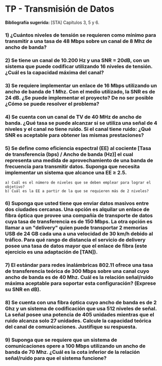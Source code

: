 # TP - Transmisión de Datos

**Bibliografía sugerida:** [STA] Capítulos 3, 5 y 6.

### 1) ¿Cuántos niveles de tensión se requieren como mínimo para transmitir a una tasa de 48 Mbps sobre un canal de 8 Mhz de ancho de banda?

### 2) Se tiene un canal de 10.200 Hz y una SNR = 20dB, con un sistema que puede codificar utilizando 16 niveles de tensión. ¿Cuál es la capacidad máxima del canal?

### 3) Se requiere implementar un enlace de 16 Mbps utilizando un ancho de banda de 1 Mhz. Con el medio utilizado, la SNR es de 24 dB. ¿Se puede implementar el proyecto? De no ser posible ¿Cómo se puede resolver el problema?

### 4) Se cuenta con un canal de TV de 40 MHz de ancho de banda. ¿Qué tasa se puede alcanzar si se utiliza una señal de 4 niveles y el canal no tiene ruido. Si el canal tiene ruido: ¿Qué SNR es aceptable para obtener las mismas prestaciones?

### 5) Se define como eficiencia espectral (EE) al cociente [Tasa de transferencia (bps) / Ancho de banda (Hz)] el cual representa una medida de aprovechamiento de una banda de frecuencia para transmitir datos. Suponga que necesita implementar un sistema que alcance una EE ≥ 2.5.

	a) Cuál es el número de niveles que se deben emplear para lograr el objetivo?
	b) Cuál es la EE a partir de la que se requieren más de 2 niveles?

### 6) Suponga que usted tiene que enviar datos masivos entre dos ciudades cercanas. Una opción es alquilar un enlace de fibra óptica que provee una compañía de transporte de datos cuya tasa de transferencia es de 150 Mbps. La otra opción es llamar a un "delivery" quien puede transportar 2 memorias USB de 24 GB cada una a una velocidad de 30 km/h debido al tráfico. Para qué rango de distancia el servicio de delivery posee una tasa de datos mayor que el enlace de fibra (este ejercicio es una adaptación de [TAN]).


### 7) El estándar para redes inalámbricas 802.11 ofrece una tasa de transferencia teórica de 300 Mbps sobre una canal cuyo ancho de banda es de 40 Mhz. Cuál es la relación señal/ruido máxima aceptable para soportar esta configuración? (Exprese su SNR en dB).


### 8) Se cuenta con una fibra óptica cuyo ancho de banda es de 2 Ghz y un sistema de codificación que usa 512 niveles de señal. La señal posee una potencia de 405 unidades mientras que el ruido alcanza solo 27 unidades. Calcule la capacidad teórica del canal de comunicaciones. Justifique su respuesta.

### 9) Suponga que se requiere que un sistema de comunicaciones opere a 100 Mbps utilizando un ancho de banda de 70 Mhz. ¿Cuál es la cota inferior de la relación señal/ruido para que el sistema funcione?
